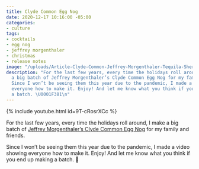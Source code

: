 ```yaml
---
title: Clyde Common Egg Nog
date: 2020-12-17 10:16:00 -05:00
categories:
- culture
tags:
- cocktails
- egg nog
- jeffrey morgenthaler
- christmas
- release notes
image: "/uploads/Article-Clyde-Common-Jeffrey-Morgenthaler-Tequila-Sherry-Egg-Nog-Holiday-Cocktail-Recipe.jpg"
description: "For the last few years, every time the holidays roll around, I make
  a big batch of Jeffrey Morgenthaler’s Clyde Common Egg Nog for my family and friends.
  Since I won’t be seeing them this year due to the pandemic, I made a video showing
  everyone how to make it. Enjoy! And let me know what you think if you end up making
  a batch. \U0001F381\n"
---
```


{% include youtube.html id=9T-cRosrXCc %}

For the last few years, every time the holidays roll around, I make a big batch of [Jeffrey Morgenthaler’s Clyde Common Egg Nog](https://jeffreymorgenthaler.com/clyde-common-egg-nog/) for my family and friends. 

Since I won’t be seeing them this year due to the pandemic, I made a video showing everyone how to make it. Enjoy! And let me know what you think if you end up making a batch. 🎁